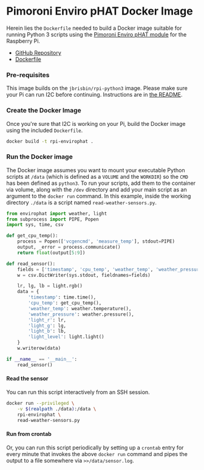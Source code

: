 # Pimoroni Enviro pHAT Docker Image

Herein lies the `Dockerfile` needed to build a Docker image suitable for running Python 3 scripts using the [Pimoroni Enviro pHAT module](https://shop.pimoroni.com/products/enviro-phat) for the Raspberry Pi.

* [GitHub Repository](https://github.com/jbrisbin/rpi-pimoroni-envirophat)
* [Dockerfile](https://github.com/jbrisbin/rpi-pimoroni-envirophat/blob/master/Dockerfile)

### Pre-requisites

This image builds on the `jbrisbin/rpi-python3` image. Please make sure your Pi can run I2C before continuing. Instructions are in [the README](https://github.com/jbrisbin/rpi-python3).

### Create the Docker Image

Once you're sure that I2C is working on your Pi, build the Docker image using the included `Dockerfile`.

```sh
docker build -t rpi-envirophat .
```

### Run the Docker image

The Docker image assumes you want to mount your executable Python scripts at `/data` (which is defined as a `VOLUME` and the `WORKDIR`) so the `CMD` has been defined as `python3`. To run your scripts, add them to the container via volume, along with the `/dev` directory and add your main script as an argument to the `docker run` command. In this example, inside the working directory `./data` is a script named `read-weather-sensors.py`.

```python
from envirophat import weather, light
from subprocess import PIPE, Popen
import sys, time, csv

def get_cpu_temp():
	process = Popen(['vcgencmd', 'measure_temp'], stdout=PIPE)
	output, _error = process.communicate()
	return float(output[5:9])

def read_sensor():
	fields = ['timestamp', 'cpu_temp', 'weather_temp', 'weather_pressure', 'light_r', 'light_g', 'light_b', 'light_level']
	w = csv.DictWriter(sys.stdout, fieldnames=fields)

	lr, lg, lb = light.rgb()
	data = {
		'timestamp': time.time(),
		'cpu_temp': get_cpu_temp(),
		'weather_temp': weather.temperature(),
		'weather_pressure': weather.pressure(),
		'light_r': lr,
		'light_g': lg,
		'light_b': lb,
		'light_level': light.light()
	}
	w.writerow(data)

if __name__ == '__main__':
	read_sensor()
```

#### Read the sensor

You can run this script interactively from an SSH session.

```sh
docker run --privileged \
    -v $(realpath ./data):/data \
    rpi-envirophat \
    read-weather-sensors.py
```

#### Run from crontab

Or, you can run this script periodically by setting up a `crontab` entry for every minute that invokes the above `docker run` command and pipes the output to a file somewhere via `>>/data/sensor.log`.